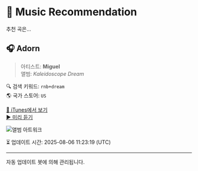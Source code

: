 
# 🎵 Music Recommendation

추천 곡은...

## 🎧 Adorn  
> 아티스트: **Miguel**  
> 앨범: _Kaleidoscope Dream_  

🔍 검색 키워드: `rnb+dream`  
🌎 국가 스토어: `US`

[🔗 iTunes에서 보기](https://music.apple.com/us/album/adorn/561709112?i=561709114&uo=4)  
[▶️ 미리 듣기](https://audio-ssl.itunes.apple.com/itunes-assets/AudioPreview125/v4/66/13/51/661351bf-a3a1-3c96-4c66-04cd3144a19a/mzaf_13243965223855913867.plus.aac.p.m4a)

![앨범 아트워크](https://is1-ssl.mzstatic.com/image/thumb/Music125/v4/a1/56/ac/a156acb2-068e-a616-3e56-86ca656c14ce/886443632943.jpg/100x100bb.jpg)

⏳ 업데이트 시간: 2025-08-06 11:23:19 (UTC)

---
자동 업데이트 봇에 의해 관리됩니다.
